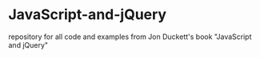 # JavaScript-and-jQuery
repository for all code and examples from Jon Duckett's book "JavaScript and jQuery"
